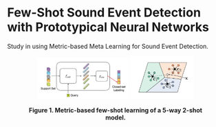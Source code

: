 # Few-Shot Sound Event Detection with Prototypical Neural Networks
Study in using Metric-based Meta Learning for Sound Event Detection. 




<figure>
<p align="middle">
<img src="https://github.com/DavidBarbera/Few-Shot_Sound_Event_Detection_with_Prototypical_Neural_Networks/blob/main/docs/readme/assets/few_shot_diagram.png" alt="5-way 2-shot diagram" style="width:50%">
<img src="https://github.com/DavidBarbera/Few-Shot_Sound_Event_Detection_with_Prototypical_Neural_Networks/blob/main/docs/readme/assets/protonets.png" alt="protonet diagram" style="width:35%">
</p>
<figcaption align = "center"><b>Figure 1. Metric-based few-shot learning of a 5-way 2-shot model. </b></figcaption>
</figure>


